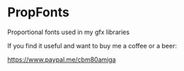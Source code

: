 # PropFonts
Proportional fonts used in my gfx libraries

If you find it useful and want to buy me a coffee or a beer:

https://www.paypal.me/cbm80amiga
